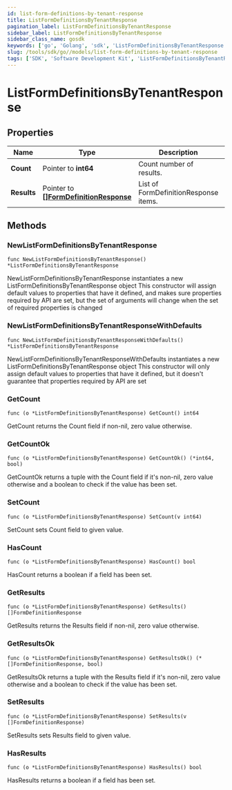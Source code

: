 ```yaml
---
id: list-form-definitions-by-tenant-response
title: ListFormDefinitionsByTenantResponse
pagination_label: ListFormDefinitionsByTenantResponse
sidebar_label: ListFormDefinitionsByTenantResponse
sidebar_class_name: gosdk
keywords: ['go', 'Golang', 'sdk', 'ListFormDefinitionsByTenantResponse', 'ListFormDefinitionsByTenantResponse'] 
slug: /tools/sdk/go//models/list-form-definitions-by-tenant-response
tags: ['SDK', 'Software Development Kit', 'ListFormDefinitionsByTenantResponse', 'ListFormDefinitionsByTenantResponse']
---
```


# ListFormDefinitionsByTenantResponse

## Properties

Name | Type | Description | Notes
------------ | ------------- | ------------- | -------------
**Count** | Pointer to **int64** | Count number of results. | [optional] 
**Results** | Pointer to [**[]FormDefinitionResponse**](form-definition-response) | List of FormDefinitionResponse items. | [optional] 

## Methods

### NewListFormDefinitionsByTenantResponse

`func NewListFormDefinitionsByTenantResponse() *ListFormDefinitionsByTenantResponse`

NewListFormDefinitionsByTenantResponse instantiates a new ListFormDefinitionsByTenantResponse object
This constructor will assign default values to properties that have it defined,
and makes sure properties required by API are set, but the set of arguments
will change when the set of required properties is changed

### NewListFormDefinitionsByTenantResponseWithDefaults

`func NewListFormDefinitionsByTenantResponseWithDefaults() *ListFormDefinitionsByTenantResponse`

NewListFormDefinitionsByTenantResponseWithDefaults instantiates a new ListFormDefinitionsByTenantResponse object
This constructor will only assign default values to properties that have it defined,
but it doesn't guarantee that properties required by API are set

### GetCount

`func (o *ListFormDefinitionsByTenantResponse) GetCount() int64`

GetCount returns the Count field if non-nil, zero value otherwise.

### GetCountOk

`func (o *ListFormDefinitionsByTenantResponse) GetCountOk() (*int64, bool)`

GetCountOk returns a tuple with the Count field if it's non-nil, zero value otherwise
and a boolean to check if the value has been set.

### SetCount

`func (o *ListFormDefinitionsByTenantResponse) SetCount(v int64)`

SetCount sets Count field to given value.

### HasCount

`func (o *ListFormDefinitionsByTenantResponse) HasCount() bool`

HasCount returns a boolean if a field has been set.

### GetResults

`func (o *ListFormDefinitionsByTenantResponse) GetResults() []FormDefinitionResponse`

GetResults returns the Results field if non-nil, zero value otherwise.

### GetResultsOk

`func (o *ListFormDefinitionsByTenantResponse) GetResultsOk() (*[]FormDefinitionResponse, bool)`

GetResultsOk returns a tuple with the Results field if it's non-nil, zero value otherwise
and a boolean to check if the value has been set.

### SetResults

`func (o *ListFormDefinitionsByTenantResponse) SetResults(v []FormDefinitionResponse)`

SetResults sets Results field to given value.

### HasResults

`func (o *ListFormDefinitionsByTenantResponse) HasResults() bool`

HasResults returns a boolean if a field has been set.


